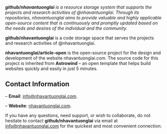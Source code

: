 _**github/nhavantuonglai** is a resource storage system that supports the projects and research activities of @nhavantuonglai. Through its repositories, nhavantuonglai aims to provide valuable and highly applicable open-source content that is continuously and promptly updated based on the needs and desires of the individual and the community._

**github/nhavantuonglai** is a code storage space that serves the projects and research activities of @nhavantuonglai.

**nhavantuonglai/article-open** is the open-source project for the design and development of the website nhavantuonglai.com. The source code for this project is inherited from **Astrowind** – an open template that helps build websites quickly and easily in just 5 minutes.

## Contact Information

– **Email**: [info@nhavantuonglai.com](mailto:info@nhavantuonglai.com).

– **Website**: [nhavantuonglai.com](https://nhavantuonglai.com/).

If you have any questions, need support, or wish to collaborate, do not hesitate to contact **github/nhavantuonglai** via email at [info@nhavantuonglai.com](mailto:info@nhavantuonglai.com) for the quickest and most convenient connection.